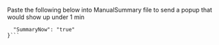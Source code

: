 Paste the following below into ManualSummary file to send a popup that would show up under 1 min

```{
  "SummaryNow": "true"
}```
